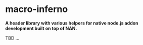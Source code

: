 macro-inferno
=============

**A header library with various helpers for native node.js addon development built on top of NAN.**

TBD ...
